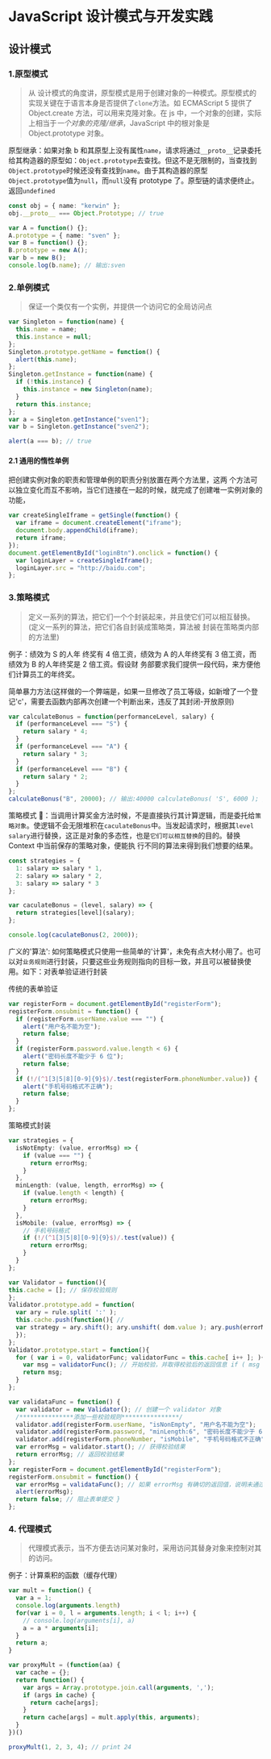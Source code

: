 # JavaScript 设计模式与开发实践

## 设计模式

### 1.原型模式

> 从 设计模式的角度讲，原型模式是用于创建对象的一种模式。原型模式的实现关键在于语言本身是否提供了`clone`方法。如 ECMAScript 5 提供了 Object.create 方法，可以用来克隆对象。在 js 中，一个对象的创建，实际上相当于*一个对象的克隆/继承*，JavaScript 中的根对象是 Object.prototype 对象。

原型继承：如果对象 b 和其原型上没有属性`name`，请求将通过`__proto__`记录委托给其构造器的原型如：`Object.prototype`去查找。但这不是无限制的，当查找到`Object.prototype`时候还没有查找到`name`。由于其构造器的原型`Object.prototype`值为`null`，而`null`没有 prototype 了。原型链的请求便终止。返回`undefined`

```ts
const obj = { name: "kerwin" };
obj.__proto__ === Object.Prototype; // true

var A = function() {};
A.prototype = { name: "sven" };
var B = function() {};
B.prototype = new A();
var b = new B();
console.log(b.name); // 输出:sven
```

### 2.单例模式

> 保证一个类仅有一个实例，并提供一个访问它的全局访问点

```ts
var Singleton = function(name) {
  this.name = name;
  this.instance = null;
};
Singleton.prototype.getName = function() {
  alert(this.name);
};
Singleton.getInstance = function(name) {
  if (!this.instance) {
    this.instance = new Singleton(name);
  }
  return this.instance;
};
var a = Singleton.getInstance("sven1");
var b = Singleton.getInstance("sven2");

alert(a === b); // true
```

#### 2.1 通用的惰性单例

把创建实例对象的职责和管理单例的职责分别放置在两个方法里，这两 个方法可以独立变化而互不影响，当它们连接在一起的时候，就完成了创建唯一实例对象的功能，

```ts
var createSingleIframe = getSingle(function() {
  var iframe = document.createElement("iframe");
  document.body.appendChild(iframe);
  return iframe;
});
document.getElementById("loginBtn").onclick = function() {
  var loginLayer = createSingleIframe();
  loginLayer.src = "http://baidu.com";
};
```

### 3.策略模式

> 定义一系列的算法，把它们一个个封装起来，并且使它们可以相互替换。(定义一系列的算法，把它们各自封装成策略类，算法被 封装在策略类内部的方法里)

例子：绩效为 S 的人年 终奖有 4 倍工资，绩效为 A 的人年终奖有 3 倍工资，而绩效为 B 的人年终奖是 2 倍工资。假设财 务部要求我们提供一段代码，来方便他们计算员工的年终奖。

简单暴力方法(这样做的一个弊端是，如果一旦修改了员工等级，如新增了一个登记'c'，需要去函数内部再次创建一个判断出来，违反了其封闭-开放原则)

```ts
var calculateBonus = function(performanceLevel, salary) {
  if (performanceLevel === "S") {
    return salary * 4;
  }
  if (performanceLevel === "A") {
    return salary * 3;
  }
  if (performanceLevel === "B") {
    return salary * 2;
  }
};
calculateBonus("B", 20000); // 输出:40000 calculateBonus( 'S', 6000 ); // 输出:24000
```

策略模式 ：当调用计算奖金方法时候，不是直接执行其计算逻辑，而是委托给`策略对象`。使逻辑不会无限堆积在`caculateBonus`中。当发起请求时，根据其`level salary`进行替换，这正是对象的多态性，也是`它们可以相互替换`的目的。替换 Context 中当前保存的策略对象，便能执 行不同的算法来得到我们想要的结果。

```ts
const strategies = {
  1: salary => salary * 1,
  2: salary => salary * 2,
  3: salary => salary * 3
};

var caculateBonus = (level, salary) => {
  return strategies[level](salary);
};

console.log(caculateBonus(2, 2000));
```

广义的'算法': 如何策略模式只使用一些简单的'计算'，未免有点大材小用了。也可以对`业务规则`进行封装，只要这些业务规则指向的目标一致，并且可以被替换使用。如下：对表单验证进行封装

传统的表单验证

```ts
var registerForm = document.getElementById("registerForm");
registerForm.onsubmit = function() {
  if (registerForm.userName.value === "") {
    alert("用户名不能为空");
    return false;
  }
  if (registerForm.password.value.length < 6) {
    alert("密码长度不能少于 6 位");
    return false;
  }
  if (!/(^1[3|5|8][0-9]{9}$)/.test(registerForm.phoneNumber.value)) {
    alert("手机号码格式不正确");
    return false;
  }
};
```

策略模式封装

```ts
var strategies = {
  isNotEmpty: (value, errorMsg) => {
    if (value === "") {
      return errorMsg;
    }
  },
  minLength: (value, length, errorMsg) => {
    if (value.length < length) {
      return errorMsg;
    }
  },
  isMobile: (value, errorMsg) => {
    // 手机号码格式
    if (!/(^1[3|5|8][0-9]{9}$)/.test(value)) {
      return errorMsg;
    }
  }
};

var Validator = function(){
this.cache = []; // 保存校验规则
};
Validator.prototype.add = function(
  var ary = rule.split( ':' );
  this.cache.push(function(){ //
  var strategy = ary.shift(); ary.unshift( dom.value ); ary.push(errorMsg); // return strategies[ strategy
  });
};
Validator.prototype.start = function(){
  for ( var i = 0, validatorFunc; validatorFunc = this.cache[ i++ ]; ){
    var msg = validatorFunc(); // 开始校验，并取得校验后的返回信息 if ( msg ){ // 如果有确切的返回值，说明校验没有通过
    return msg; 
  }
};

var validataFunc = function() {
  var validator = new Validator(); // 创建一个 validator 对象
  /***************添加一些校验规则****************/
  validator.add(registerForm.userName, "isNonEmpty", "用户名不能为空");
  validator.add(registerForm.password, "minLength:6", "密码长度不能少于 6 位");
  validator.add(registerForm.phoneNumber, "isMobile", "手机号码格式不正确");
  var errorMsg = validator.start(); // 获得校验结果
  return errorMsg; // 返回校验结果
};
var registerForm = document.getElementById("registerForm");
registerForm.onsubmit = function() {
  var errorMsg = validataFunc(); // 如果 errorMsg 有确切的返回值，说明未通过校验 if ( errorMsg ){
  alert(errorMsg);
  return false; // 阻止表单提交 }
};

```

### 4. 代理模式
>代理模式表示，当不方便去访问某对象时，采用访问其替身对象来控制对其的访问。

例子：计算乘积的函数（缓存代理）

```ts
var mult = function() {
  var a = 1;
  console.log(arguments.length)
  for(var i = 0, l = arguments.length; i < l; i++) {
    // console.log(arguments[i], a)
    a = a * arguments[i];
  }
  return a;
}

var proxyMult = (function(aa) {
  var cache = {};
  return function() {
    var args = Array.prototype.join.call(arguments, ',');
    if (args in cache) {
      return cache[args];
    }
    return cache[args] = mult.apply(this, arguments);
  }
})()

proxyMult(1, 2, 3, 4); // print 24
```